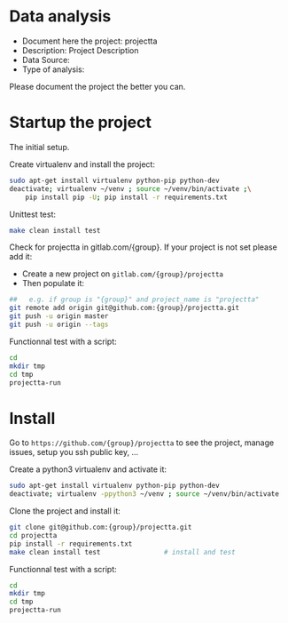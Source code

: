 # Data analysis
- Document here the project: projectta
- Description: Project Description
- Data Source:
- Type of analysis:

Please document the project the better you can.

# Startup the project

The initial setup.

Create virtualenv and install the project:
```bash
sudo apt-get install virtualenv python-pip python-dev
deactivate; virtualenv ~/venv ; source ~/venv/bin/activate ;\
    pip install pip -U; pip install -r requirements.txt
```

Unittest test:
```bash
make clean install test
```

Check for projectta in gitlab.com/{group}.
If your project is not set please add it:

- Create a new project on `gitlab.com/{group}/projectta`
- Then populate it:

```bash
##   e.g. if group is "{group}" and project_name is "projectta"
git remote add origin git@github.com:{group}/projectta.git
git push -u origin master
git push -u origin --tags
```

Functionnal test with a script:

```bash
cd
mkdir tmp
cd tmp
projectta-run
```

# Install

Go to `https://github.com/{group}/projectta` to see the project, manage issues,
setup you ssh public key, ...

Create a python3 virtualenv and activate it:

```bash
sudo apt-get install virtualenv python-pip python-dev
deactivate; virtualenv -ppython3 ~/venv ; source ~/venv/bin/activate
```

Clone the project and install it:

```bash
git clone git@github.com:{group}/projectta.git
cd projectta
pip install -r requirements.txt
make clean install test                # install and test
```
Functionnal test with a script:

```bash
cd
mkdir tmp
cd tmp
projectta-run
```
